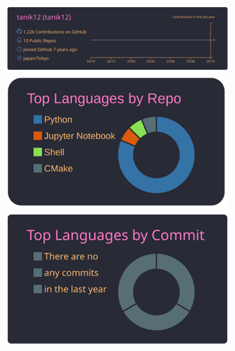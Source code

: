 [![](https://raw.githubusercontent.com/tanik12/tanik12/main/profile-summary-card-output/dracula/0-profile-details.svg)](https://github.com/vn7n24fzkq/github-profile-summary-cards)

[![](https://raw.githubusercontent.com/tanik12/tanik12/main/profile-summary-card-output/dracula/1-repos-per-language.svg)](https://github.com/vn7n24fzkq/github-profile-summary-cards)

[![](https://raw.githubusercontent.com/tanik12/tanik12/main/profile-summary-card-output/dracula/2-most-commit-language.svg)](https://github.com/vn7n24fzkq/github-profile-summary-cards)
